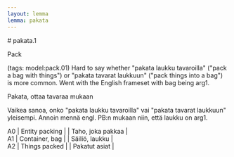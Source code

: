 ```yaml
---
layout: lemma
lemma: pakata
---
```


<div class="sense">
# <span class="sensename">pakata.1</span>

<span class="description">Pack</span>

(tags: model:pack.01) Hard to say whether "pakata laukku tavaroilla" ("pack a bag with things") or "pakata tavarat laukkuun" ("pack things into a bag") is more common. Went with the English frameset with bag being arg1.

<span class="description">Pakata, ottaa tavaraa mukaan</span>

Vaikea sanoa, onko "pakata laukku tavaroilla" vai "pakata tavarat laukkuun" yleisempi. Annoin mennä engl. PB:n mukaan niin, että laukku on arg1.

A0 | Entity packing |   | Taho, joka pakkaa |  
A1 | Container, bag |   | Säiliö, laukku |  
A2 | Things packed |   | Pakatut asiat |  

</div>

